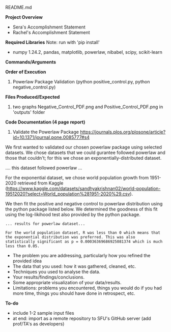 README.md

**Project Overview**
- Sera's Accomplishment Statement
- Rachel's Accomplishment Statement

**Required Libraries**
Note: run with 'pip install'
- numpy 1.24.2, pandas, matplotlib, powerlaw, nibabel, scipy, scikit-learn

**Commands/Arguments**

**Order of Execution**
1. Powerlaw Package Validation (python positive_control.py, python negative_control.py)

**Files Produced/Expected**
1. two graphs Negative_Control_PDF.png and Positive_Control_PDF.png in 'outputs' folder


**Code Documentation (4 page report)**

1) Validate the Powerlaw Package
https://journals.plos.org/plosone/article?id=10.1371/journal.pone.0085777#s4

We first wanted to validated our chosen powerlaw package using selected datasets. We chose datasets that we could gurantee followed powerlaw and those that couldn't; for this we chose an exponentially-distributed dataset.

.... this dataset followed powerlaw ...

For the exponential dataset, we chose world population growth from 1951-2020 retrieved from Kaggle (https://www.kaggle.com/datasets/sandhyakrishnan02/world-population-19512020?select=World_population%281951-2020%29.csv). 

We then fit the positive and negative control to powerlaw distribution using the python package listed below. We determined the goodness of this fit using the log-likihood test also provided by the python package. 

    ... results for powerlaw dataset...

    For the world population dataset, R was less than 0 which means that the exponential distribution was preferred. This was also statistically significant as p = 0.00036369686925081374 which is much less than 0.05.


- The problem you are addressing, particularly how you refined the provided idea
- The data that you used: how it was gathered, cleaned, etc.
- Techniques you used to analyse the data.
- Your results/findings/conclusions.
- Some appropriate visualization of your data/results.
- Limitations: problems you encountered, things you would do if you had more time, things you should have done in retrospect, etc. 


**To-do**
- include 1-2 sample input files
- at end: import as a remote repository to SFU's GitHub server (add prof/TA's as developers)
